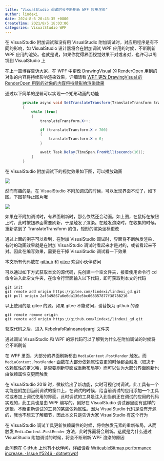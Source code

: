 ```yaml
---
title: "VisualStudio 调试时会不断刷新 WPF 应用渲染"
author: lindexi
date: 2024-8-6 20:43:35 +0800
CreateTime: 2021/8/5 18:03:06
categories: VisualStudio WPF
---
```


在 VisualStudio 附加调试和没有用 VisualStudio 附加调试时，对应用程序是有不同的影响，如 VisualStudio 设计器将会在附加调试 WPF 应用的时候，不断刷新 WPF 应用的渲染。也就是说，如果你觉得界面视觉效果不对或者对，也许可以甩锅到 VisualStudio 上

<!--more-->


<!-- CreateTime:2021/8/5 18:03:06 -->


<!-- 发布 -->

在上一篇博客告诉大家，在 WPF 中更改 DrawingVisual 的 RenderOpen 用到的对象的内容将持续影响渲染效果，详细请看 [WPF 更改 DrawingVisual 的 RenderOpen 用到的对象的内容将持续影响渲染效果](https://blog.lindexi.com/post/WPF-%E6%9B%B4%E6%94%B9-DrawingVisual-%E7%9A%84-RenderOpen-%E7%94%A8%E5%88%B0%E7%9A%84%E5%AF%B9%E8%B1%A1%E7%9A%84%E5%86%85%E5%AE%B9%E5%B0%86%E6%8C%81%E7%BB%AD%E5%BD%B1%E5%93%8D%E6%B8%B2%E6%9F%93%E6%95%88%E6%9E%9C.html )

通过以下简单的逻辑可以实现一个矩形动画的功能

```csharp
        private async void SetTranslateTransform(TranslateTransform translateTransform)
        {
            while (true)
            {
                translateTransform.X++;

                if (translateTransform.X > 700)
                {
                    translateTransform.X = 0;
                }

                await Task.Delay(TimeSpan.FromMilliseconds(10));
            }
        }
```

在 VisualStudio 附加调试下的视觉效果如下图，可以播放动画

<!-- ![](image/VisualStudio 调试时会不断刷新 WPF 应用渲染/VisualStudio 调试时会不断刷新 WPF 应用渲染0.gif) -->

![](http://cdn.lindexi.site/lindexi%2FVisualStudio%2520%25E8%25B0%2583%25E8%25AF%2595%25E6%2597%25B6%25E4%25BC%259A%25E4%25B8%258D%25E6%2596%25AD%25E5%2588%25B7%25E6%2596%25B0%2520WPF%2520%25E5%25BA%2594%25E7%2594%25A8%25E6%25B8%25B2%25E6%259F%25930.gif)

然而有趣的是，在 VisualStudio 不附加调试的时候，可以发现界面不动了，如下图。下图非静止图片哦

![](http://cdn.lindexi.site/lindexi%2FVisualStudio%2520%25E8%25B0%2583%25E8%25AF%2595%25E6%2597%25B6%25E4%25BC%259A%25E4%25B8%258D%25E6%2596%25AD%25E5%2588%25B7%25E6%2596%25B0%2520WPF%2520%25E5%25BA%2594%25E7%2594%25A8%25E6%25B8%25B2%25E6%259F%25931.gif)

如果在不附加调试时，有界面刷新时，那么依然还会动画。如上图，在鼠标在按钮上时，此时按钮界面需要刷新，于是触发了渲染。在触发渲染时，在收集的时候，重新拿到了 TranslateTransform 的值，矩形的渲染坐标更改

通过上面的例子可以看到，在附加 VisualStudio 调试时，界面将不断触发渲染，有时的动画效果就是在附加 VisualStudio 调试时看起来才是对的，或者看起来不对。因此在编写效果，需要在干掉 VisualStudio 调试看一下效果

本文所有代码放在 [github](https://github.com/lindexi/lindexi_gd/tree/2af349867a6e6da136e5bc068357877f38788216/KebelrafoRalneanarjeargi) 和 [gitee](https://gitee.com/lindexi/lindexi_gd/tree/2af349867a6e6da136e5bc068357877f38788216/KebelrafoRalneanarjeargi) 欢迎小伙伴访问

可以通过如下方式获取本文的源代码，先创建一个空文件夹，接着使用命令行 cd 命令进入此空文件夹，在命令行里面输入以下代码，即可获取到本文的代码

```
git init
git remote add origin https://gitee.com/lindexi/lindexi_gd.git
git pull origin 2af349867a6e6da136e5bc068357877f38788216
```

以上使用的是 gitee 的源，如果 gitee 不能访问，请替换为 github 的源

```
git remote remove origin
git remote add origin https://github.com/lindexi/lindexi_gd.git
```

获取代码之后，进入 KebelrafoRalneanarjeargi 文件夹

通过调试 VisualStudio 和 WPF 的源代码可以了解到为什么在附加调试的时候将会不断刷新

在 WPF 里面，大部分的界面刷新都由 `MediaContext.PostRender` 触发。而 `MediaContext.PostRender` 函数在大部分依赖属性变更的时候都会触发（取决于依赖属性的定义哈，是否要刷新界面或重新布局等）而可以认为大部分界面刷新也由依赖属性变更而触发

在 VisualStudio 2019 时，微软给出了新功能，实时可视化树调试。此工具有一个功能是附加到当前调试的窗口上，在调试的时候，给当前调试的应用添加一个工具栏或者加上调试使用的界面。此时调试的工具是注入到当前正在调试的应用的代码实现的，此工具也是由 WPF 编写的。刚好在 VisualStudio 调试器里面有这样的逻辑，不断更新调试的工具的某些依赖属性。因为 VisualStudio 代码是没有开源的，我也不想去了解细节，因此本文只是告诉大家 VisualStudio 有这个行为

在 VisualStudio 调试工具更新依赖属性的时候，将会触发元素的重新布局，从而触发 `MediaContext.PostRender` 方法，此时界面将会刷新。这就是为什么通过 VisualStudio 附加调试的时候，将会不断刷新 WPF 渲染的原因

此问题在 GitHub 上也有小伙伴问，详细请看 [WriteableBitmap performance increase. · Issue #5246 · dotnet/wpf](https://github.com/dotnet/wpf/issues/5246 )

